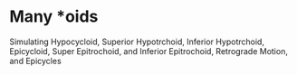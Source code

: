 # Many *oids
Simulating Hypocycloid, Superior Hypotrchoid, Inferior Hypotrchoid, Epicycloid, Super Epitrochoid, and Inferior Epitrochoid, Retrograde Motion, and Epicycles
